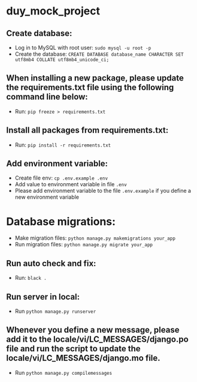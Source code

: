 # duy_mock_project

## Create database:
- Log in to MySQL with root user: `sudo mysql -u root -p`
- Create the database: `CREATE DATABASE database_name CHARACTER SET utf8mb4 COLLATE utf8mb4_unicode_ci;`

## When installing a new package, please update the requirements.txt file using the following command line below:
- Run: `pip freeze > requirements.txt`

## Install all packages from requirements.txt:
- Run: `pip install -r requirements.txt`

## Add environment variable:
- Create file env: `cp .env.example .env`
- Add value to environment variable in file `.env`
- Please add environment variable to the file `.env.example` if you define a new environment variable

# Database migrations:
- Make migration files: `python manage.py makemigrations your_app`
- Run migration files: `python manage.py migrate your_app`

## Run auto check and fix:
- Run: `black .`

## Run server in local:
- Run `python manage.py runserver`

## Whenever you define a new message, please add it to the locale/vi/LC_MESSAGES/django.po file and run the script to update the locale/vi/LC_MESSAGES/django.mo file.
- Run `python manage.py compilemessages`